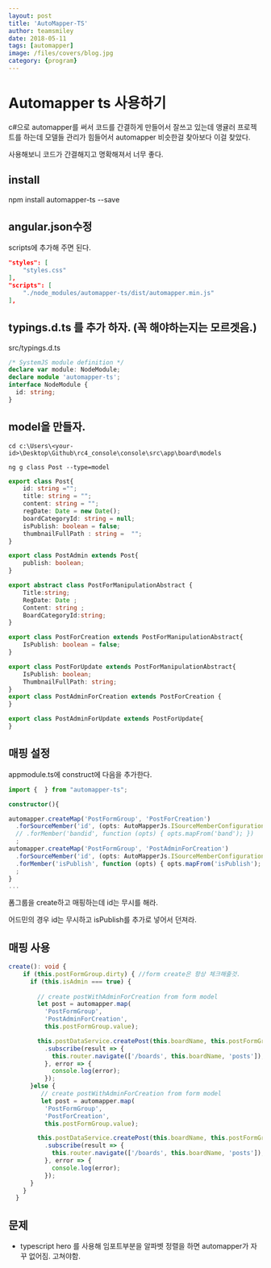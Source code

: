 ```yaml
---
layout: post
title: 'AutoMapper-TS' 
author: teamsmiley 
date: 2018-05-11
tags: [automapper]
image: /files/covers/blog.jpg
category: {program}
---
```


# Automapper ts 사용하기 

c#으로 automapper를 써서 코드를 간결하게 만들어서 잘쓰고 있는데 앵귤러 프로젝트를 하는데 모델들 관리가 힘들어서 automapper 비슷한걸 찾아보다 이걸 찾았다. 

사용해보니 코드가 간결해지고 명확해져서 너무 좋다.


## install

npm install automapper-ts --save

## angular.json수정 

scripts에 추가해 주면 된다.
```json
"styles": [
    "styles.css"
],
"scripts": [
    "./node_modules/automapper-ts/dist/automapper.min.js"
],
```

## typings.d.ts 를 추가 하자. (꼭 해야하는지는 모르겟음.)

src/typings.d.ts

```ts
/* SystemJS module definition */
declare var module: NodeModule;
declare module 'automapper-ts';
interface NodeModule {
  id: string;
}
```

## model을 만들자.

```
cd c:\Users\<your-id>\Desktop\Github\rc4_console\console\src\app\board\models

ng g class Post --type=model

```

```ts
export class Post{
    id: string ="";
    title: string = "";
    content: string = "";
    regDate: Date = new Date();
    boardCategoryId: string = null;
    isPublish: boolean = false;
    thumbnailFullPath : string =  "";
}

export class PostAdmin extends Post{
    publish: boolean;
}

export abstract class PostForManipulationAbstract {
    Title:string;
    RegDate: Date ;
    Content: string ;
    BoardCategoryId:string;
}

export class PostForCreation extends PostForManipulationAbstract{
    IsPublish: boolean = false;
}

export class PostForUpdate extends PostForManipulationAbstract{
    IsPublish: boolean;
    ThumbnailFullPath: string;
}
export class PostAdminForCreation extends PostForCreation {
}

export class PostAdminForUpdate extends PostForUpdate{
}
```

## 매핑 설정 

appmodule.ts에 construct에 다음을 추가한다. 

```ts
import {  } from "automapper-ts";

constructor(){

automapper.createMap('PostFormGroup', 'PostForCreation')
  .forSourceMember('id', (opts: AutoMapperJs.ISourceMemberConfigurationOptions) => { opts.ignore(); })
  // .forMember('bandid', function (opts) { opts.mapFrom('band'); })
  ;
automapper.createMap('PostFormGroup', 'PostAdminForCreation')
  .forSourceMember('id', (opts: AutoMapperJs.ISourceMemberConfigurationOptions) => { opts.ignore(); })
  .forMember('isPublish', function (opts) { opts.mapFrom('isPublish'); })
  ;
}
...

```

폼그룹을 create하고 매핑하는데 id는 무시를 해라. 

어드민의 경우 id는 무시하고 isPublish를 추가로 넣어서 던져라.

## 매핑 사용
```ts
create(): void {
    if (this.postFormGroup.dirty) { //form create은 항상 체크해줄것.
      if (this.isAdmin === true) {
        
        // create postWithAdminForCreation from form model
        let post = automapper.map(
          'PostFormGroup',
          'PostAdminForCreation',
          this.postFormGroup.value);

        this.postDataService.createPost(this.boardName, this.postFormGroup.value)
          .subscribe(result => {
            this.router.navigate(['/boards', this.boardName, 'posts']);
          }, error => {
            console.log(error);
          });
      }else {
         // create postWithAdminForCreation from form model
         let post = automapper.map(
          'PostFormGroup',
          'PostForCreation',
          this.postFormGroup.value);

        this.postDataService.createPost(this.boardName, this.postFormGroup.value)
          .subscribe(result => {
            this.router.navigate(['/boards', this.boardName, 'posts']);
          }, error => {
            console.log(error);
          });
      }
    }
  }
```

## 문제

* typescript hero 를 사용해 임포트부분을 알파벳 정렬을 하면 automapper가 자꾸 없어짐. 고쳐야함.


